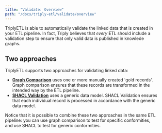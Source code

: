 ```yaml
---
title: "Validate: Overview"
path: "/docs/triply-etl/validate/overview"
---
```


TriplyETL is able to automatically validate the linked data that is created in your ETL pipeline.  In fact, Triply believes that *every* ETL should include a validation step to ensure that only valid data is published in knowlede graphs.

## Two approaches

TriplyETL supports two approaches for validating linked data:

- [**Graph Comparison**](/docs/triply-etl/validate/graph-comparison) uses one or more manually created 'gold records'.  Graph comparison ensures that these records are transformed in the intended way by the ETL pipeline.
- [**SHACL Validation**](/docs/triply-etl/validate/shacl) uses a generic data model.  SHACL Validation ensures that each individual record is processed in accordance with the generic data model.

Notice that it is possible to combine these two approaches in the same ETL pipeline: you can use graph comparison to test for specific conformities, and use SHACL to test for generic conformities.
